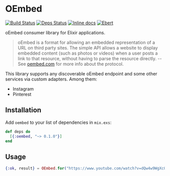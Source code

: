 # OEmbed

[![Build Status](https://travis-ci.org/r8/elixir-oembed.svg?branch=master)](https://travis-ci.org/r8/elixir-oembed)
[![Deps Status](https://beta.hexfaktor.org/badge/all/github/r8/elixir-oembed.svg)](https://beta.hexfaktor.org/github/r8/elixir-oembed)
[![Inline docs](http://inch-ci.org/github/r8/elixir-oembed.svg?branch=master&style=flat)](http://inch-ci.org/github/r8/elixir-oembed)
[![Ebert](https://ebertapp.io/github/r8/elixir-oembed.svg)](https://ebertapp.io/github/r8/elixir-oembed)

oEmbed consumer library for Elixir applications.

> oEmbed is a format for allowing an embedded representation of a URL on third party sites. The simple API allows a website to display embedded content (such as photos or videos) when a user posts a link to that resource, without having to parse the resource directly.
> -- See [oembed.com](http://oembed.com) for more info about the protocol.

This library supports any discoverable oEmbed endpoint and some other services via custom adapters.
Among them:

  - Instagram
  - Pinterest

## Installation

Add `oembed` to your list of dependencies in `mix.exs`:

```elixir
def deps do
  [{:oembed, "~> 0.1.0"}]
end
```

## Usage

```elixir
{:ok, result} = OEmbed.for("https://www.youtube.com/watch?v=dQw4w9WgXcQ")
```
